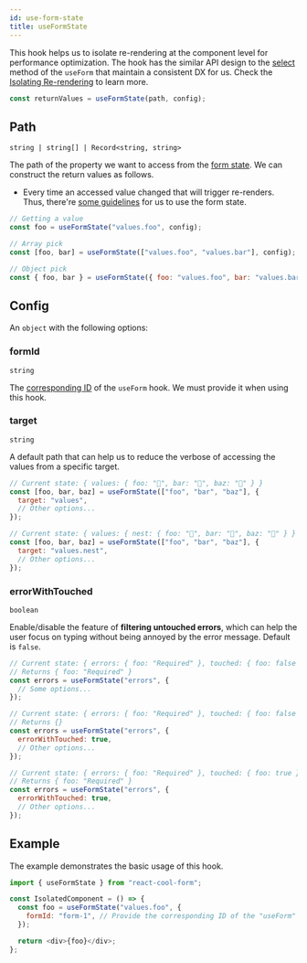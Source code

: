 ```yaml
---
id: use-form-state
title: useFormState
---
```


This hook helps us to isolate re-rendering at the component level for performance optimization. The hook has the similar API design to the [select](../api-reference/use-form#select) method of the `useForm` that maintain a consistent DX for us. Check the [Isolating Re-rendering](../getting-started/form-state#isolating-re-rendering) to learn more.

```js
const returnValues = useFormState(path, config);
```

## Path

`string | string[] | Record<string, string>`

The path of the property we want to access from the [form state](../getting-started/form-state#about-the-form-state). We can construct the return values as follows.

- Every time an accessed value changed that will trigger re-renders. Thus, there're [some guidelines](../getting-started/form-state#best-practices) for us to use the form state.

<!-- prettier-ignore-start -->
```js
// Getting a value
const foo = useFormState("values.foo", config);

// Array pick
const [foo, bar] = useFormState(["values.foo", "values.bar"], config);

// Object pick
const { foo, bar } = useFormState({ foo: "values.foo", bar: "values.bar" }, config);
```
<!-- prettier-ignore-end -->

## Config

An `object` with the following options:

### formId

`string`

The [corresponding ID](../api-reference/use-form#id) of the `useForm` hook. We must provide it when using this hook.

### target

`string`

A default path that can help us to reduce the verbose of accessing the values from a specific target.

```js
// Current state: { values: { foo: "🍎", bar: "🥝", baz: "🍋" } }
const [foo, bar, baz] = useFormState(["foo", "bar", "baz"], {
  target: "values",
  // Other options...
});

// Current state: { values: { nest: { foo: "🍎", bar: "🥝", baz: "🍋" } } }
const [foo, bar, baz] = useFormState(["foo", "bar", "baz"], {
  target: "values.nest",
  // Other options...
});
```

### errorWithTouched

`boolean`

Enable/disable the feature of **filtering untouched errors**, which can help the user focus on typing without being annoyed by the error message. Default is `false`.

```js
// Current state: { errors: { foo: "Required" }, touched: { foo: false } }
// Returns { foo: "Required" }
const errors = useFormState("errors", {
  // Some options...
});

// Current state: { errors: { foo: "Required" }, touched: { foo: false } }
// Returns {}
const errors = useFormState("errors", {
  errorWithTouched: true,
  // Other options...
});

// Current state: { errors: { foo: "Required" }, touched: { foo: true } }
// Returns { foo: "Required" }
const errors = useFormState("errors", {
  errorWithTouched: true,
  // Other options...
});
```

## Example

The example demonstrates the basic usage of this hook.

```js
import { useFormState } from "react-cool-form";

const IsolatedComponent = () => {
  const foo = useFormState("values.foo", {
    formId: "form-1", // Provide the corresponding ID of the "useForm" hook
  });

  return <div>{foo}</div>;
};
```
